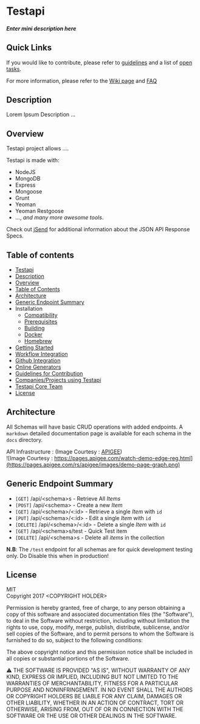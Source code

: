 # Testapi
 
##### *Enter mini description here* #####

## Quick Links
If you would like to contribute, please refer to [guidelines](https://github.com/Testapi/Testapi/blob/master/CONTRIBUTING.md) and a list of [open tasks](https://github.com/Testapi/Testapi/issues).

For more information, please refer to the [Wiki page](https://github.com/Testapi/Testapi/wiki) and [FAQ](https://github.com/Testapi/Testapi/wiki/FAQ) 


## Description  
Lorem Ipsum Description ...

## Overview 
Testapi project allows ....  

Testapi is made with:

- NodeJS
- MongoDB
- Express
- Mongoose
- Grunt
- Yeoman
- Yeoman Restgoose
-  ..., *and many more awesome tools*.


Check out [jSend](https://labs.omniti.com/labs/jsend) for additional information about the JSON API Response Specs.

## Table of contents

  - [Testapi](#awesome-api-generator)
  - [Description](#Description)
  - [Overview](#overview)
  - [Table of Contents](#table-of-contents)
  - [Architecture](#Architecture)
  - [Generic Endpoint Summary](#Generic-Endpoint-Summary)
  - Installation
    - [Compatibility](#compatibility)
    - [Prerequisites](#prerequisites)
    - [Building](#building)
    - [Docker](#docker)
    - [Homebrew](#homebrew)
  - [Getting Started](#getting-started)
  - [Workflow Integration](#workflow-integration)
  - [Github Integration](#github-integration)
  - [Online Generators](#online-generators)
  - [Guidelines for Contribution](https://github.com/awesome-api-generator/awesome-api-generator/wiki/Guidelines-for-Contribution)
  - [Companies/Projects using Testapi](#companiesprojects-using-Testapi)
  - [Testapi Core Team](#Testapi-core-team)
  - [License](#license)


  
## Architecture
All Schemas will have basic CRUD operations with added endpoints. A `markdown` detailed documentation page is available for each schema in the `docs` directory.

API Infrastructure : (Image Courtesy : [APIGEE](https://pages.apigee.com/watch-demo-edge-reg.html))  
![Image Courtesy : https://pages.apigee.com/watch-demo-edge-reg.html](https://pages.apigee.com/rs/apigee/images/demo-page-graph.png)

## Generic Endpoint Summary
* `[GET]` /api/\<schema>s - Retrieve All *Items*
* `[POST]` /api/\<schema> - Create a new *Item*
* `[GET]` /api/\<schema>/<:id> - Retrieve a single *Item* with `id`
* `[PUT]` /api/\<schema>/<:id> - Edit a single *Item* with `id`
* `[DELETE]` /api/\<schema>/<:id> - Delete a single *Item* with `id`
* `[GET]` /api/\<schema>s/test - Quick Test item
* `[DELETE]` /api/\<schema>s - Delete all *items* in the collection

**N.B**: The `/test` endpoint for all schemas are for quick development testing only. Do Disable this when in production!


## License

MIT  
Copyright 2017 \<COPYRIGHT HOLDER>

Permission is hereby granted, free of charge, to any person obtaining a copy of this software and associated documentation files (the "Software"), to deal in the Software without restriction, including without limitation the rights to use, copy, modify, merge, publish, distribute, sublicense, and/or sell copies of the Software, and to permit persons to whom the Software is furnished to do so, subject to the following conditions:

The above copyright notice and this permission notice shall be included in all copies or substantial portions of the Software.

:warning:  THE SOFTWARE IS PROVIDED "AS IS", WITHOUT WARRANTY OF ANY KIND, EXPRESS OR IMPLIED, INCLUDING BUT NOT LIMITED TO THE WARRANTIES OF MERCHANTABILITY, FITNESS FOR A PARTICULAR PURPOSE AND NONINFRINGEMENT. IN NO EVENT SHALL THE AUTHORS OR COPYRIGHT HOLDERS BE LIABLE FOR ANY CLAIM, DAMAGES OR OTHER LIABILITY, WHETHER IN AN ACTION OF CONTRACT, TORT OR OTHERWISE, ARISING FROM, OUT OF OR IN CONNECTION WITH THE SOFTWARE OR THE USE OR OTHER DEALINGS IN THE SOFTWARE.

